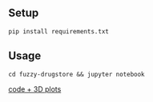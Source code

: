 
## Setup

```console
pip install requirements.txt
```

## Usage

```console
cd fuzzy-drugstore && jupyter notebook
```

[code + 3D plots]()